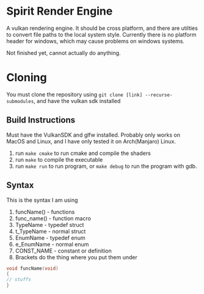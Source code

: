 # Spirit Render Engine
A vulkan rendering engine. It should be cross platform, and there are utilties to convert file paths to the local system style. Currently there is no platform header for windows, which may cause problems on windows systems.

Not finished yet, cannot actually do anything.

# Cloning
You must clone the repository using `git clone [link] --recurse-submodules`, and
have the vulkan sdk installed

## Build Instructions
Must have the VulkanSDK and glfw installed. Probably only works on MacOS and Linux, and I have only tested
it on Arch(Manjaro) Linux.
 1. run `make cmake` to run cmake and compile the shaders
 2. run `make` to compile the executable
 2. run `make run` to run program, or `make debug` to run the program with gdb.

## Syntax
This is the syntax I am using
 1. funcName() - functions
 2. func_name() - function macro
 3. TypeName - typedef struct
 4. t_TypeName - normal struct
 5. EnumName - typedef enum
 6. e_EnumName - normal enum
 7. CONST_NAME - constant or definition
 8. Brackets do the thing where you put them under
 ```c
void funcName(void)
{
 // stuffs
}
```

